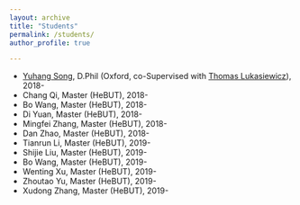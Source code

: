 ```yaml
---
layout: archive
title: "Students"
permalink: /students/
author_profile: true

---
```

-  [Yuhang Song](https://www.cs.ox.ac.uk/people/yuhang.song/), D.Phil (Oxford, co-Supervised with [Thomas Lukasiewicz](http://www.cs.ox.ac.uk/thomas.lukasiewicz/)), 2018-
-  Chang Qi, Master (HeBUT), 2018-  
-  Bo Wang, Master (HeBUT), 2018-  
-  Di Yuan, Master (HeBUT), 2018-  
-  Mingfei Zhang, Master (HeBUT), 2018-  
-  Dan Zhao, Master (HeBUT), 2018-  
-  Tianrun Li, Master (HeBUT), 2019-  
-  Shijie Liu, Master (HeBUT), 2019-
-  Bo Wang, Master (HeBUT), 2019- 
-  Wenting Xu, Master (HeBUT), 2019-
-  Zhoutao Yu, Master (HeBUT), 2019-
-  Xudong Zhang, Master (HeBUT), 2019-
